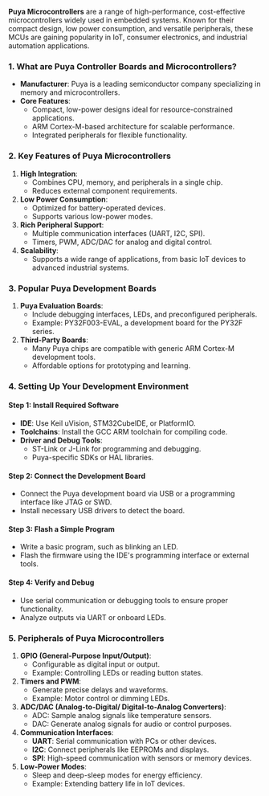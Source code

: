 **Puya Microcontrollers** are a range of high-performance, cost-effective microcontrollers widely used in embedded systems. Known for their compact design, low power consumption, and versatile peripherals, these MCUs are gaining popularity in IoT, consumer electronics, and industrial automation applications.

### **1. What are Puya Controller Boards and Microcontrollers?**
- **Manufacturer**: Puya is a leading semiconductor company specializing in memory and microcontrollers.
- **Core Features**:
    - Compact, low-power designs ideal for resource-constrained applications.
    - ARM Cortex-M-based architecture for scalable performance.
    - Integrated peripherals for flexible functionality.

### **2. Key Features of Puya Microcontrollers**
1. **High Integration**:
    - Combines CPU, memory, and peripherals in a single chip.
    - Reduces external component requirements.
2. **Low Power Consumption**:
    - Optimized for battery-operated devices.
    - Supports various low-power modes.
3. **Rich Peripheral Support**:
    - Multiple communication interfaces (UART, I2C, SPI).
    - Timers, PWM, ADC/DAC for analog and digital control.
4. **Scalability**:
    - Supports a wide range of applications, from basic IoT devices to advanced industrial systems.

### **3. Popular Puya Development Boards**

1. **Puya Evaluation Boards**:
    - Include debugging interfaces, LEDs, and preconfigured peripherals.
    - Example: PY32F003-EVAL, a development board for the PY32F series.
2. **Third-Party Boards**:
    - Many Puya chips are compatible with generic ARM Cortex-M development tools.
    - Affordable options for prototyping and learning.

### **4. Setting Up Your Development Environment**

#### **Step 1: Install Required Software**
- **IDE**: Use Keil uVision, STM32CubeIDE, or PlatformIO.
- **Toolchains**: Install the GCC ARM toolchain for compiling code.
- **Driver and Debug Tools**:
    - ST-Link or J-Link for programming and debugging.
    - Puya-specific SDKs or HAL libraries.

#### **Step 2: Connect the Development Board**
- Connect the Puya development board via USB or a programming interface like JTAG or SWD.
- Install necessary USB drivers to detect the board.

#### **Step 3: Flash a Simple Program**
- Write a basic program, such as blinking an LED.
- Flash the firmware using the IDE's programming interface or external tools.

#### **Step 4: Verify and Debug**
- Use serial communication or debugging tools to ensure proper functionality.
- Analyze outputs via UART or onboard LEDs.


### **5. Peripherals of Puya Microcontrollers**

1. **GPIO (General-Purpose Input/Output)**:
    - Configurable as digital input or output.
    - Example: Controlling LEDs or reading button states.
2. **Timers and PWM**:
    - Generate precise delays and waveforms.
    - Example: Motor control or dimming LEDs.
3. **ADC/DAC (Analog-to-Digital/ Digital-to-Analog Converters)**:
    - ADC: Sample analog signals like temperature sensors.
    - DAC: Generate analog signals for audio or control purposes.
4. **Communication Interfaces**:
    - **UART**: Serial communication with PCs or other devices.
    - **I2C**: Connect peripherals like EEPROMs and displays.
    - **SPI**: High-speed communication with sensors or memory devices.
5. **Low-Power Modes**:
    - Sleep and deep-sleep modes for energy efficiency.
    - Example: Extending battery life in IoT devices.